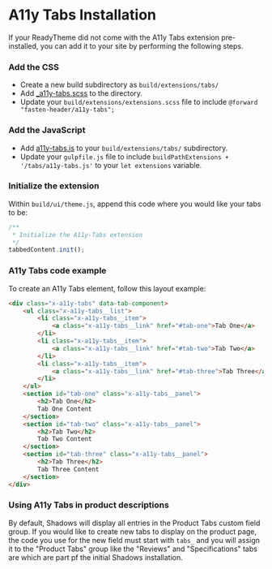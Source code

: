 # A11y Tabs Installation

If your ReadyTheme did not come with the A11y Tabs extension pre-installed, you can add it to your site by performing the following steps.


### Add the CSS
- Create a new build subdirectory as `build/extensions/tabs/`
- Add [_a11y-tabs.scss](_a11y-tabs.scss) to the directory.
- Update your `build/extensions/extensions.scss` file to include `@forward "fasten-header/a11y-tabs";`


### Add the JavaScript
- Add [a11y-tabs.js](a11y-tabs.js) to your `build/extensions/tabs/` subdirectory.
- Update your `gulpfile.js` file to include `buildPathExtensions + '/tabs/a11y-tabs.js'` to your `let extensions` variable.


### Initialize the extension
Within `build/ui/theme.js`, append this code where you would like your tabs to be:

```javascript
/**
 * Initialize the A11y-Tabs extension
 */
tabbedContent.init();
```

### A11y Tabs code example
To create an A11y Tabs element, follow this layout example:
```html
<div class="x-a11y-tabs" data-tab-component>
    <ul class="x-a11y-tabs__list">
        <li class="x-a11y-tabs__item">
            <a class="x-a11y-tabs__link" href="#tab-one">Tab One</a>
        </li>
        <li class="x-a11y-tabs__item">
            <a class="x-a11y-tabs__link" href="#tab-two">Tab Two</a>
        </li>
        <li class="x-a11y-tabs__item">
            <a class="x-a11y-tabs__link" href="#tab-three">Tab Three</a>
        </li>
    </ul>
    <section id="tab-one" class="x-a11y-tabs__panel">
        <h2>Tab One</h2>
        Tab One Content
    </section>
    <section id="tab-two" class="x-a11y-tabs__panel">
        <h2>Tab Two</h2>
        Tab Two Content
    </section>
    <section id="tab-three" class="x-a11y-tabs__panel">
        <h2>Tab Three</h2>
        Tab Three Content
    </section>
</div>
```

### Using A11y Tabs in product descriptions
By default, Shadows will display all entries in the Product Tabs custom field group. If you would like to create new tabs to display on the product page, the code you use for the new field must start with `tabs_` and you will assign it to the "Product Tabs" group like the "Reviews" and "Specifications" tabs are which are part pf the initial Shadows installation. 

